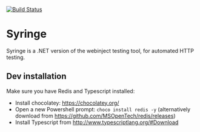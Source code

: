 [![Build Status](https://travis-ci.org/yetanotherchris/syringe.svg?branch=master)](https://travis-ci.org/yetanotherchris/syringe)

# Syringe
Syringe is a .NET version of the webinject testing tool, for automated HTTP testing.


## Dev installation

Make sure you have Redis and Typescript installed:

* Install chocolatey: https://chocolatey.org/
* Open a new Powershell prompt: `choco install redis -y` (alternatively download from https://github.com/MSOpenTech/redis/releases)
* Install Typescript from http://www.typescriptlang.org/#Download

